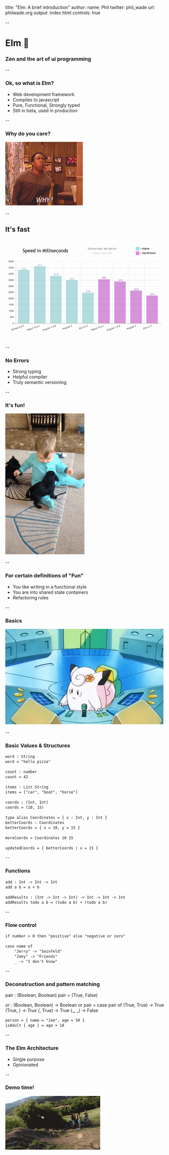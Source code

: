 title: "Elm: A brief introduction"
author:
  name: Phil
  twitter: phil_wade
  url: philwade.org
output: index.html
controls: true

--

# Elm 🌳
### Zen and the art of ui programming

--

### Ok, so what is Elm?

* Web development framework
* Compiles to javascript
* Pure, Functional, Strongly typed
* Still in beta, used in production

--

### Why do you care?
![why](images/why.gif)

--

## It's fast

![speed comparison](images/speed.png)

--

### No Errors

* Strong typing
* Helpful compiler
* Truly semantic versioning

--

### It's fun!
![fun](images/fun.gif)

--

### For certain definitions of "Fun"
* You like writing in a functional style
* You are into shared state containers
* Refactoring rules

--

### Basics
![basics](images/basics.gif)

--

### Basic Values & Structures

    word : String
	word = "hello pizza"

	count : number
	count = 42

	items : List String
	items = ["car", "boat", "horse"]

	coords : (Int, Int)
	coords = (10, 15)

	type alias Coordinates = { x : Int, y : Int }
	betterCoords : Coordinates
	betterCoords = { x = 10, y = 15 }

	moreCoords = Coordinates 10 15

	updatedCoords = { betterCoords | x = 15 }

--

### Functions

	add : Int -> Int -> Int
	add a b = a + b

	addResults : (Int -> Int -> Int) -> Int -> Int -> Int
	addResults todo a b = (todo a b) + (todo a b)

--
### Flow control
    if number > 0 then "positive" else "negative or zero"

	case name of
		"Jerry" -> "Seinfeld"
		"Joey" -> "Friends"
		_ -> "I don't know"
--
### Deconstruction and pattern matching
   pair : (Boolean, Boolean)
   pair = (True, False)

   or : (Boolean, Boolean) -> Boolean
   or pair =
   		case pair of
			(True, True) -> True
			(True, _) -> True
			(_, True) -> True
			(_, _) -> False

	person = { name = "Joe", age = 50 }
	isAdult { age } = age > 18

--
### The Elm Architecture
* Single purpose
* Opinionated

--
### Demo time!

![demo](images/demo.gif)
